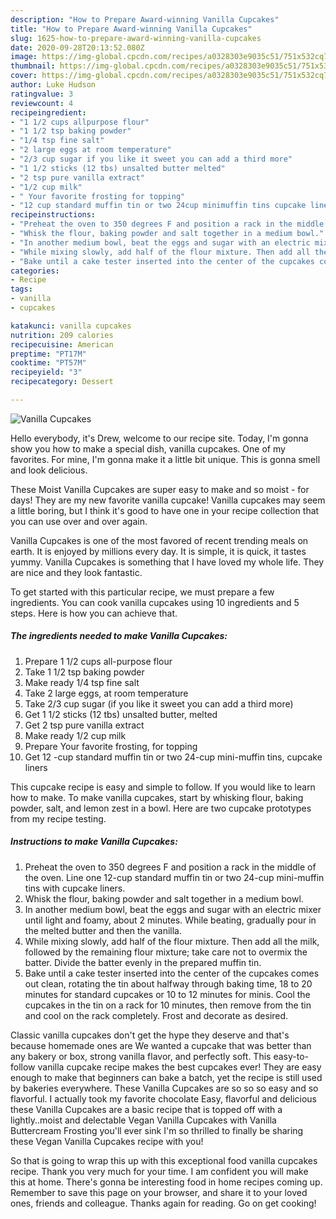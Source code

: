 ```yaml
---
description: "How to Prepare Award-winning Vanilla Cupcakes"
title: "How to Prepare Award-winning Vanilla Cupcakes"
slug: 1625-how-to-prepare-award-winning-vanilla-cupcakes
date: 2020-09-28T20:13:52.080Z
image: https://img-global.cpcdn.com/recipes/a0328303e9035c51/751x532cq70/vanilla-cupcakes-recipe-main-photo.jpg
thumbnail: https://img-global.cpcdn.com/recipes/a0328303e9035c51/751x532cq70/vanilla-cupcakes-recipe-main-photo.jpg
cover: https://img-global.cpcdn.com/recipes/a0328303e9035c51/751x532cq70/vanilla-cupcakes-recipe-main-photo.jpg
author: Luke Hudson
ratingvalue: 3
reviewcount: 4
recipeingredient:
- "1 1/2 cups allpurpose flour"
- "1 1/2 tsp baking powder"
- "1/4 tsp fine salt"
- "2 large eggs at room temperature"
- "2/3 cup sugar if you like it sweet you can add a third more"
- "1 1/2 sticks (12 tbs) unsalted butter melted"
- "2 tsp pure vanilla extract"
- "1/2 cup milk"
- " Your favorite frosting for topping"
- "12 cup standard muffin tin or two 24cup minimuffin tins cupcake liners"
recipeinstructions:
- "Preheat the oven to 350 degrees F and position a rack in the middle of the oven. Line one 12-cup standard muffin tin or two 24-cup mini-muffin tins with cupcake liners."
- "Whisk the flour, baking powder and salt together in a medium bowl."
- "In another medium bowl, beat the eggs and sugar with an electric mixer until light and foamy, about 2 minutes. While beating, gradually pour in the melted butter and then the vanilla."
- "While mixing slowly, add half of the flour mixture. Then add all the milk, followed by the remaining flour mixture; take care not to overmix the batter. Divide the batter evenly in the prepared muffin tin."
- "Bake until a cake tester inserted into the center of the cupcakes comes out clean, rotating the tin about halfway through baking time, 18 to 20 minutes for standard cupcakes or 10 to 12 minutes for minis. Cool the cupcakes in the tin on a rack for 10 minutes, then remove from the tin and cool on the rack completely. Frost and decorate as desired."
categories:
- Recipe
tags:
- vanilla
- cupcakes

katakunci: vanilla cupcakes 
nutrition: 209 calories
recipecuisine: American
preptime: "PT17M"
cooktime: "PT57M"
recipeyield: "3"
recipecategory: Dessert

---
```



![Vanilla Cupcakes](https://img-global.cpcdn.com/recipes/a0328303e9035c51/751x532cq70/vanilla-cupcakes-recipe-main-photo.jpg)

Hello everybody, it's Drew, welcome to our recipe site. Today, I'm gonna show you how to make a special dish, vanilla cupcakes. One of my favorites. For mine, I'm gonna make it a little bit unique. This is gonna smell and look delicious.

These Moist Vanilla Cupcakes are super easy to make and so moist - for days! They are my new favorite vanilla cupcake! Vanilla cupcakes may seem a little boring, but I think it&#39;s good to have one in your recipe collection that you can use over and over again.

Vanilla Cupcakes is one of the most favored of recent trending meals on earth. It is enjoyed by millions every day. It is simple, it is quick, it tastes yummy. Vanilla Cupcakes is something that I have loved my whole life. They are nice and they look fantastic.


To get started with this particular recipe, we must prepare a few ingredients. You can cook vanilla cupcakes using 10 ingredients and 5 steps. Here is how you can achieve that.

<!--inarticleads1-->

##### The ingredients needed to make Vanilla Cupcakes:

1. Prepare 1 1/2 cups all-purpose flour
1. Take 1 1/2 tsp baking powder
1. Make ready 1/4 tsp fine salt
1. Take 2 large eggs, at room temperature
1. Take 2/3 cup sugar (if you like it sweet you can add a third more)
1. Get 1 1/2 sticks (12 tbs) unsalted butter, melted
1. Get 2 tsp pure vanilla extract
1. Make ready 1/2 cup milk
1. Prepare  Your favorite frosting, for topping
1. Get 12 -cup standard muffin tin or two 24-cup mini-muffin tins, cupcake liners


This cupcake recipe is easy and simple to follow. If you would like to learn how to make. To make vanilla cupcakes, start by whisking flour, baking powder, salt, and lemon zest in a bowl. Here are two cupcake prototypes from my recipe testing. 

<!--inarticleads2-->

##### Instructions to make Vanilla Cupcakes:

1. Preheat the oven to 350 degrees F and position a rack in the middle of the oven. Line one 12-cup standard muffin tin or two 24-cup mini-muffin tins with cupcake liners.
1. Whisk the flour, baking powder and salt together in a medium bowl.
1. In another medium bowl, beat the eggs and sugar with an electric mixer until light and foamy, about 2 minutes. While beating, gradually pour in the melted butter and then the vanilla.
1. While mixing slowly, add half of the flour mixture. Then add all the milk, followed by the remaining flour mixture; take care not to overmix the batter. Divide the batter evenly in the prepared muffin tin.
1. Bake until a cake tester inserted into the center of the cupcakes comes out clean, rotating the tin about halfway through baking time, 18 to 20 minutes for standard cupcakes or 10 to 12 minutes for minis. Cool the cupcakes in the tin on a rack for 10 minutes, then remove from the tin and cool on the rack completely. Frost and decorate as desired.


Classic vanilla cupcakes don&#39;t get the hype they deserve and that&#39;s because homemade ones are We wanted a cupcake that was better than any bakery or box, strong vanilla flavor, and perfectly soft. This easy-to-follow vanilla cupcake recipe makes the best cupcakes ever! They are easy enough to make that beginners can bake a batch, yet the recipe is still used by bakeries everywhere. These Vanilla Cupcakes are so so so easy and so flavorful. I actually took my favorite chocolate Easy, flavorful and delicious these Vanilla Cupcakes are a basic recipe that is topped off with a lightly..moist and delectable Vegan Vanilla Cupcakes with Vanilla Buttercream Frosting you&#39;ll ever sink I&#39;m so thrilled to finally be sharing these Vegan Vanilla Cupcakes recipe with you! 

So that is going to wrap this up with this exceptional food vanilla cupcakes recipe. Thank you very much for your time. I am confident you will make this at home. There's gonna be interesting food in home recipes coming up. Remember to save this page on your browser, and share it to your loved ones, friends and colleague. Thanks again for reading. Go on get cooking!
